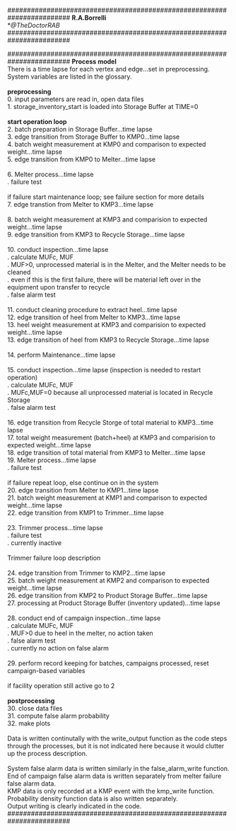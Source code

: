 ########################################################################
**R.A.Borrelli**
<br>
**@TheDoctorRAB* 
########################################################################



########################################################################
**Process model**
<br>There is a time lapse for each vertex and edge...set in preprocessing.
<br> System variables are listed in the glossary.
<br><br>**preprocessing**
<br> 0.    input parameters are read in, open data files  
     1.    storage_inventory_start is loaded into Storage Buffer at TIME=0
<br><br>**start operation loop**
<br>2.	batch preparation in Storage Buffer...time lapse
<br>3.  edge transition from Storage Buffer to KMP0...time lapse
<br>4.  batch weight measurement at KMP0 and comparison to expected weight...time lapse
<br>5.	edge transition from KMP0 to Melter...time lapse
<br><br>6.  Melter process...time lapse
<br>		. failure test
<br><br>if failure start maintenance loop; see failure section for more details
<br>7.  edge transtion from Melter to KMP3...time lapse  
<br>8.  batch weight measurement at KMP3 and comparision to expected weight...time lapse
<br>9.  edge transition from KMP3 to Recycle Storage...time lapse
<br><br>10. conduct inspection...time lapse
<br>		. calculate MUFc, MUF
<br>		. MUF>0, unprocessed material is in the Melter, and the Melter needs to be cleaned
<br>		. even if this is the first failure, there will be material left over in the equipment upon transfer to recycle
<br>		. false alarm test
<br><br>11. conduct cleaning procedure to extract heel...time lapse
<br>12.	edge transition of heel from Melter to KMP3...time lapse
<br>13. heel weight measurement at KMP3 and comparision to expected weight...time lapse
<br>13. edge transition of heel from KMP3 to Recycle Storage...time lapse
<br><br>14. perform Maintenance...time lapse
<br><br>15. conduct inspection...time lapse (inspection is needed to restart operation) 
<br>		. calculate MUFc, MUF
<br>		. MUFc,MUF=0 because all unprocessed material is located in Recycle Storage
<br>		. false alarm test
<br><br> 16. edge transition from Recycle Storge of total material to KMP3...time lapse
<br>17. total weight measurement (batch+heel) at KMP3 and comparision to expected weight...time lapse
<br>18. edge transition of total material from KMP3 to Melter...time lapse
<br>19. Melter process...time lapse
<br>		. failure test
<br><br>if failure repeat loop, else continue on in the system 
<br>20. edge transition from Melter to KMP1...time lapse
<br>21. batch weight measurement at KMP1 and comparison to expected weight...time lapse
<br>22. edge transition from KMP1 to Trimmer...time lapse
<br><br>23. Trimmer process...time lapse
<br>		. failure test
<br>		. currently inactive
<br><br> Trimmer failure loop description
<br><br>24. edge transition from Trimmer to KMP2...time lapse
<br>25. batch weight measurement at KMP2 and comparison to expected weight...time lapse
<br>26. edge transition from KMP2 to Product Storage Buffer...time lapse
<br>27. processing at Product Storage Buffer (inventory updated)...time lapse
<br><br>28. conduct end of campaign inspection...time lapse
<br>		. calculate MUFc, MUF
<br>		. MUF>0 due to heel in the melter, no action taken 
<br>		. false alarm test
<br>		. currently no action on false alarm
<br><br>29. perform record keeping for batches, campaigns processed, reset campaign-based variables
<br><br>if facility operation still active go to 2
<br><br>**postprocessing**
<br>30. close data files
<br>31. compute false alarm probability
<br>32. make plots
<br><br>Data is written continutally with the write_output function as the code steps through the processes, but it is not indicated here because it would clutter up the process description.
<br><br>System false alarm data is written similarly in the false_alarm_write function.
<br>End of campaign false alarm data is written separately from melter failure false alarm data.
<br>KMP data is only recorded at a KMP event with the kmp_write function.
<br>Probability density function data is also written separately.
<br>Output writing is clearly indicated in the code.
########################################################################
